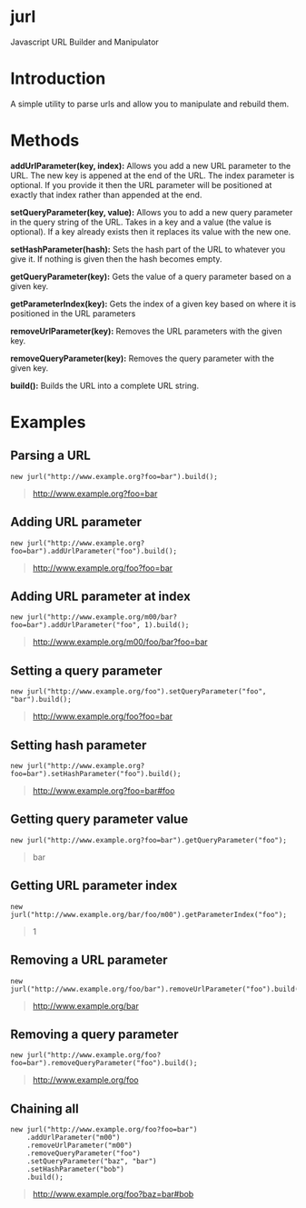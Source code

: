 jurl
====

Javascript URL Builder and Manipulator

Introduction
============
A simple utility to parse urls and allow you to manipulate and rebuild them.

Methods
=======
**addUrlParameter(key, index):** Allows you add a new URL parameter to the URL. The new key is appened at the end of the URL. The index parameter is optional. If you provide it then the URL parameter will be positioned at exactly that index rather than appended at the end.

**setQueryParameter(key, value):** Allows you to add a new query parameter in the query string of the URL. Takes in a key and a value (the value is optional). If a key already exists then it replaces its value with the new one.

**setHashParameter(hash):** Sets the hash part of the URL to whatever you give it. If nothing is given then the hash becomes empty.

**getQueryParameter(key):** Gets the value of a query parameter based on a given key.

**getParameterIndex(key):** Gets the index of a given key based on where it is positioned in the URL parameters

**removeUrlParameter(key):** Removes the URL parameters with the given key.

**removeQueryParameter(key):** Removes the query parameter with the given key.

**build():** Builds the URL into a complete URL string.


Examples
========
Parsing a URL
-------------
	new jurl("http://www.example.org?foo=bar").build();	
> http://www.example.org?foo=bar
	
Adding URL parameter
--------------------
	new jurl("http://www.example.org?foo=bar").addUrlParameter("foo").build();	
> http://www.example.org/foo?foo=bar

Adding URL parameter at index
-----------------------------
	new jurl("http://www.example.org/m00/bar?foo=bar").addUrlParameter("foo", 1).build();	
> http://www.example.org/m00/foo/bar?foo=bar

Setting a query parameter
-------------------------
	new jurl("http://www.example.org/foo").setQueryParameter("foo", "bar").build();
> http://www.example.org/foo?foo=bar

Setting hash parameter
----------------------
	new jurl("http://www.example.org?foo=bar").setHashParameter("foo").build();	
> http://www.example.org?foo=bar#foo

Getting query parameter value
-----------------------------
	new jurl("http://www.example.org?foo=bar").getQueryParameter("foo");	
> bar

Getting URL parameter index
---------------------------
	new jurl("http://www.example.org/bar/foo/m00").getParameterIndex("foo");	
> 1

Removing a URL parameter
------------------------
	new jurl("http://www.example.org/foo/bar").removeUrlParameter("foo").build();
> http://www.example.org/bar
	
	
Removing a query parameter
--------------------------
	new jurl("http://www.example.org/foo?foo=bar").removeQueryParameter("foo").build();
> http://www.example.org/foo
	
Chaining all
------------
	new jurl("http://www.example.org/foo?foo=bar")
		.addUrlParameter("m00")
		.removeUrlParameter("m00")
		.removeQueryParameter("foo")
		.setQueryParameter("baz", "bar")
		.setHashParameter("bob")
		.build();
> http://www.example.org/foo?baz=bar#bob
	
	
	